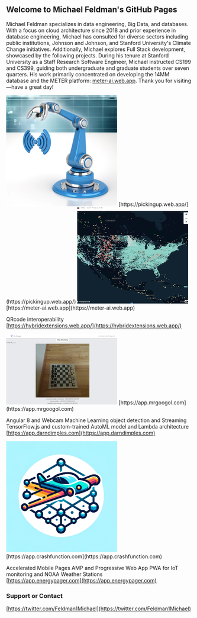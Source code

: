 ## Welcome to Michael Feldman's GitHub Pages

Michael Feldman specializes in data engineering, Big Data, and databases. With a focus on cloud architecture since 2018 and prior experience in database engineering, Michael has consulted for diverse sectors including public institutions, Johnson and Johnson, and Stanford University's Climate Change initiatives. Additionally, Michael explores Full Stack development, showcased by the following projects. During his tenure at Stanford University as a Staff Research Software Engineer, Michael instructed CS199 and CS399, guiding both undergraduate and graduate students over seven quarters. His work primarily concentrated on developing the 14MM database and the METER platform: [meter-ai.web.app](https://meter-ai.web.app). Thank you for visiting—have a great day!

<img src="/images/pickingup.webp" width="300" alt="Angular 18 Audio Robotics and cognition engines">  
[https://pickingup.web.app/](https://pickingup.web.app/)

<img src="/images/meterai.png" width="300" alt="Angular 16 Global Methane Infrastructure Locations">  
[https://meter-ai.web.app](https://meter-ai.web.app)

QRcode interoperability  
[https://hybridextensions.web.app/](https://hybridextensions.web.app/)

<img src="/images/mrgoogol.png" width="300" alt="Angular 9 and Webcam and TensorFlow.js and custom-trained AutoML model for Machine Learning classification OpenCV mobilenet 2.1.0">  
[https://app.mrgoogol.com](https://app.mrgoogol.com)

Angular 8 and Webcam Machine Learning object detection and Streaming TensorFlow.js and custom-trained AutoML model and Lambda architecture  
[https://app.darndimples.com](https://app.darndimples.com)

<img src="/images/0crashes.webp" width="300" alt="Angular 5 and Firebase Realtime Database and Firestore and Mapbox Geo-coordinates and BigQuery and back-end SQL server engine simulators">  
[https://app.crashfunction.com](https://app.crashfunction.com)

Accelerated Mobile Pages AMP and Progressive Web App PWA for IoT monitoring and NOAA Weather Stations  
[https://app.energypager.com](https://app.energypager.com)

### Support or Contact
[https://twitter.com/Feldman1Michael](https://twitter.com/Feldman1Michael)

